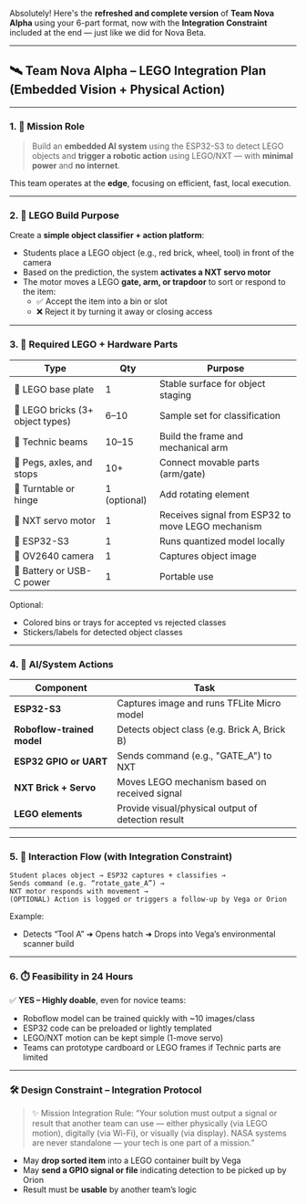 Absolutely! Here's the **refreshed and complete version** of **Team Nova Alpha** using your 6-part format, now with the **Integration Constraint** included at the end — just like we did for Nova Beta.

---

## 🛰️ Team Nova Alpha – LEGO Integration Plan (Embedded Vision + Physical Action)

---

### 1. 🎯 **Mission Role**
> Build an **embedded AI system** using the ESP32-S3 to detect LEGO objects and **trigger a robotic action** using LEGO/NXT — with **minimal power** and **no internet**.

This team operates at the **edge**, focusing on efficient, fast, local execution.

---

### 2. 🧱 **LEGO Build Purpose**
Create a **simple object classifier + action platform**:
- Students place a LEGO object (e.g., red brick, wheel, tool) in front of the camera
- Based on the prediction, the system **activates a NXT servo motor**
- The motor moves a LEGO **gate, arm, or trapdoor** to sort or respond to the item:
  - ✅ Accept the item into a bin or slot
  - ❌ Reject it by turning it away or closing access

---

### 3. 🧰 **Required LEGO + Hardware Parts**

| Type | Qty | Purpose |
|------|-----|---------|
| 🔹 LEGO base plate | 1 | Stable surface for object staging |
| 🔹 LEGO bricks (3+ object types) | 6–10 | Sample set for classification |
| 🔹 Technic beams | 10–15 | Build the frame and mechanical arm |
| 🔹 Pegs, axles, and stops | 10+ | Connect movable parts (arm/gate) |
| 🔹 Turntable or hinge | 1 (optional) | Add rotating element |
| 🔹 NXT servo motor | 1 | Receives signal from ESP32 to move LEGO mechanism |
| 🔹 ESP32-S3 | 1 | Runs quantized model locally |
| 🔹 OV2640 camera | 1 | Captures object image |
| 🔹 Battery or USB-C power | 1 | Portable use |

Optional:
- Colored bins or trays for accepted vs rejected classes
- Stickers/labels for detected object classes

---

### 4. 🧪 **AI/System Actions**

| Component | Task |
|-----------|------|
| **ESP32-S3** | Captures image and runs TFLite Micro model |
| **Roboflow-trained model** | Detects object class (e.g. Brick A, Brick B) |
| **ESP32 GPIO or UART** | Sends command (e.g., "GATE_A") to NXT |
| **NXT Brick + Servo** | Moves LEGO mechanism based on received signal |
| **LEGO elements** | Provide visual/physical output of detection result |

---

### 5. 🔁 **Interaction Flow (with Integration Constraint)**

```plaintext
Student places object → ESP32 captures + classifies →
Sends command (e.g. “rotate_gate_A”) →
NXT motor responds with movement →
(OPTIONAL) Action is logged or triggers a follow-up by Vega or Orion
```

Example:  
- Detects “Tool A” ➜ Opens hatch ➜ Drops into Vega’s environmental scanner build

---

### 6. ⏱️ **Feasibility in 24 Hours**

✅ **YES – Highly doable**, even for novice teams:
- Roboflow model can be trained quickly with ~10 images/class
- ESP32 code can be preloaded or lightly templated
- LEGO/NXT motion can be kept simple (1-move servo)
- Teams can prototype cardboard or LEGO frames if Technic parts are limited

---

### 🛠️ **Design Constraint – Integration Protocol**

> ✨ Mission Integration Rule: “Your solution must output a signal or result that another team can use — either physically (via LEGO motion), digitally (via Wi-Fi), or visually (via display). NASA systems are never standalone — your tech is one part of a mission.”

- May **drop sorted item** into a LEGO container built by Vega
- May **send a GPIO signal or file** indicating detection to be picked up by Orion
- Result must be **usable** by another team’s logic


